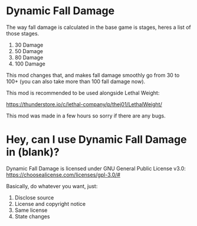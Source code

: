 # Dynamic Fall Damage
The way fall damage is calculated in the base game is stages, heres a list of those stages.

1. 30 Damage
2. 50 Damage
3. 80 Damage
4. 100 Damage

This mod changes that, and makes fall damage smoothly go from 30 to 100+ (you can also take more than 100 fall damage now).

This mod is recommended to be used alongside Lethal Weight:

https://thunderstore.io/c/lethal-company/p/thej01/LethalWeight/

This mod was made in a few hours so sorry if there are any bugs.

# Hey, can I use Dynamic Fall Damage in (blank)?

Dynamic Fall Damage is licensed under GNU General Public License v3.0: https://choosealicense.com/licenses/gpl-3.0/#

Basically, do whatever you want, just:

1. Disclose source
2. License and copyright notice
3. Same license
4. State changes

